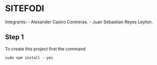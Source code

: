 # SITEFODI

Integrants:
    - Alexander Castro Contreras.
    - Juan Sebastian Reyes Leyton.

## Step 1

To create this project first the command 

~~~
sudo npm install --yes
~~~



